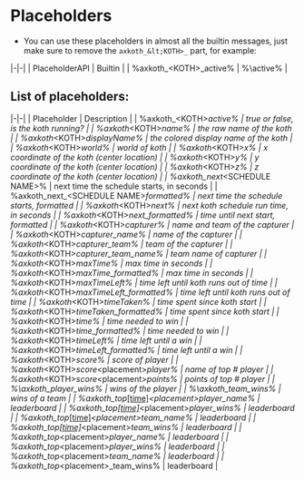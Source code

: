 # Placeholders

* You can use these placeholders in almost all the builtin messages, just make sure to remove the `axkoth_&lt;KOTH>_` part, for example:

|-|-|
| PlaceholderAPI | Builtin |
| %axkoth_&lt;KOTH>_active% | %\active% |

## List of placeholders:
|-|-|
| Placeholder | Description |
| %axkoth_&lt;KOTH>_active%  | true or false, is the koth running? |
| %axkoth_&lt;KOTH>_name% | the raw name of the koth |
| %axkoth_&lt;KOTH>_displayName% | the colored display name of the koth |
| %axkoth_&lt;KOTH>_world% | world of koth |
| %axkoth_&lt;KOTH>_x% | x coordinate of the koth (center location) |
| %axkoth_&lt;KOTH>_y% | y coordinate of the koth (center location) |
| %axkoth_&lt;KOTH>_z% | z coordinate of the koth (center location) |
| %axkoth_next_&lt;SCHEDULE NAME>% | next time the schedule starts, in seconds |
| %axkoth_next_&lt;SCHEDULE NAME>_formatted% | next time the schedule starts, formatted |
| %axkoth_&lt;KOTH>_next% | next koth schedule run time, in seconds |
| %axkoth_&lt;KOTH>_next_formatted% | time until next start, formatted |
| %axkoth_&lt;KOTH>_capturer% | name and team of the capturer |
| %axkoth_&lt;KOTH>_capturer_name% | name of the capturer |
| %axkoth_&lt;KOTH>_capturer_team% | team of the capturer |
| %axkoth_&lt;KOTH>_capturer_team_name% | team name of capturer |
| %axkoth_&lt;KOTH>_maxTime% | max time in seconds |
| %axkoth_&lt;KOTH>_maxTime_formatted% | max time in seconds |
| %axkoth_&lt;KOTH>_maxTimeLeft% | time left until koth runs out of time |
| %axkoth_&lt;KOTH>_maxTimeLeft_formatted% | time left until koth runs out of time |
| %axkoth_&lt;KOTH>_timeTaken% | time spent since koth start |
| %axkoth_&lt;KOTH>_timeTaken_formatted% | time spent since koth start |
| %axkoth_&lt;KOTH>_time% | time needed to win |
| %axkoth_&lt;KOTH>_time_formatted% | time needed to win |
| %axkoth_&lt;KOTH>_timeLeft% | time left until a win |
| %axkoth_&lt;KOTH>_timeLeft_formatted% | time left until a win |
| %axkoth_&lt;KOTH>_score% | score of player |
| %axkoth_&lt;KOTH>_score_&lt;placement>_player% | name of top # player |
| %axkoth_&lt;KOTH>_score_&lt;placement>_points% | points of top # player |
| %\axkoth_player_wins% | wins of the player |
| %\axkoth_team_wins% | wins of a team |
| %axkoth_top_[[time]](AxKoth-Time.md)_&lt;placement>_player_name% | leaderboard |
| %axkoth_top_[[time]](AxKoth-Time.md)_&lt;placement>_player_wins% | leaderboard |
| %axkoth_top_[[time]](AxKoth-Time.md)_&lt;placement>_team_name% | leaderboard |
| %axkoth_top_[[time]](AxKoth-Time.md)_&lt;placement>_team_wins% | leaderboard |
| %axkoth_top_&lt;placement>_player_name% | leaderboard |
| %axkoth_top_&lt;placement>_player_wins% | leaderboard |
| %axkoth_top_&lt;placement>_team_name% | leaderboard |
| %axkoth_top_&lt;placement>_team_wins% | leaderboard |
